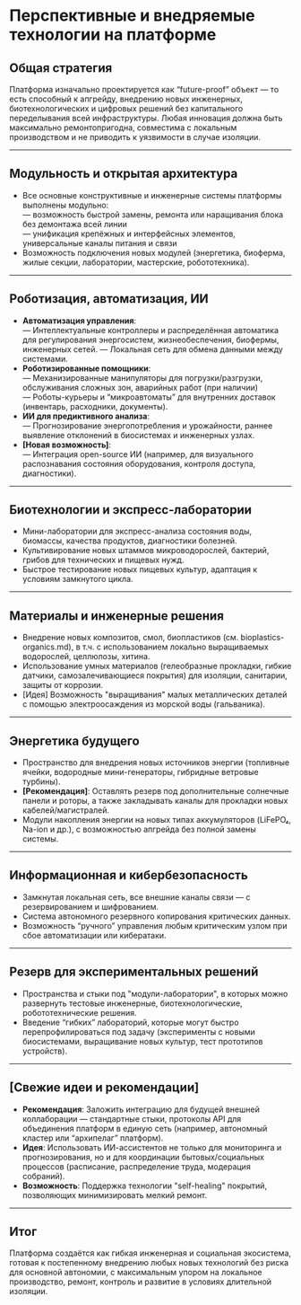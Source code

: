 # Перспективные и внедряемые технологии на платформе

## Общая стратегия

Платформа изначально проектируется как “future-proof” объект — то есть способный к апгрейду, внедрению новых инженерных, биотехнологических и цифровых решений без капитального переделывания всей инфраструктуры. Любая инновация должна быть максимально ремонтопригодна, совместима с локальным производством и не приводить к уязвимости в случае изоляции.

---

## Модульность и открытая архитектура

- Все основные конструктивные и инженерные системы платформы выполнены модульно:  
    — возможность быстрой замены, ремонта или наращивания блока без демонтажа всей линии  
    — унификация крепёжных и интерфейсных элементов, универсальные каналы питания и связи  
- Возможность подключения новых модулей (энергетика, биоферма, жилые секции, лаборатории, мастерские, робототехника).

---

## Роботизация, автоматизация, ИИ

- **Автоматизация управления**:  
    — Интеллектуальные контроллеры и распределённая автоматика для регулирования энергосистем, жизнеобеспечения, биофермы, инженерных сетей.
    — Локальная сеть для обмена данными между системами.
- **Роботизированные помощники**:  
    — Механизированные манипуляторы для погрузки/разгрузки, обслуживания сложных зон, аварийных работ (при наличии)  
    — Роботы-курьеры и “микроавтоматы” для внутренних доставок (инвентарь, расходники, документы).
- **ИИ для предиктивного анализа**:  
    — Прогнозирование энергопотребления и урожайности, раннее выявление отклонений в биосистемах и инженерных узлах.
- **[Новая возможность]**:  
    — Интеграция open-source ИИ (например, для визуального распознавания состояния оборудования, контроля доступа, диагностики).

---

## Биотехнологии и экспресс-лаборатории

- Мини-лаборатории для экспресс-анализа состояния воды, биомассы, качества продуктов, диагностики болезней.
- Культивирование новых штаммов микроводорослей, бактерий, грибов для технических и пищевых нужд.
- Быстрое тестирование новых пищевых культур, адаптация к условиям замкнутого цикла.

---

## Материалы и инженерные решения

- Внедрение новых композитов, смол, биопластиков (см. bioplastics-organics.md), в т.ч. с использованием локально выращиваемых водорослей, целлюлозы, хитина.
- Использование умных материалов (гелеобразные прокладки, гибкие датчики, самозалечивающиеся покрытия) для изоляции, санитарии, защиты от коррозии.
- [Идея] Возможность "выращивания" малых металлических деталей с помощью электроосаждения из морской воды (гальваника).

---

## Энергетика будущего

- Пространство для внедрения новых источников энергии (топливные ячейки, водородные мини-генераторы, гибридные ветровые турбины).
- **[Рекомендация]**: Оставлять резерв под дополнительные солнечные панели и роторы, а также закладывать каналы для прокладки новых кабелей/магистралей.
- Модули накопления энергии на новых типах аккумуляторов (LiFePO₄, Na-ion и др.), с возможностью апгрейда без полной замены системы.

---

## Информационная и кибербезопасность

- Замкнутая локальная сеть, все внешние каналы связи — с резервированием и шифрованием.
- Система автономного резервного копирования критических данных.
- Возможность “ручного” управления любым критическим узлом при сбое автоматизации или кибератаки.

---

## Резерв для экспериментальных решений

- Пространства и стыки под "модули-лаборатории", в которых можно развернуть тестовые инженерные, биотехнологические, робототехнические решения.
- Введение “гибких” лабораторий, которые могут быстро перепрофилироваться под задачу (эксперименты с новыми биосистемами, выращивание новых культур, тест прототипов устройств).

---

## [Свежие идеи и рекомендации]

- **Рекомендация**: Заложить интеграцию для будущей внешней коллаборации — стандартные стыки, протоколы API для объединения платформ в единую сеть (например, автономный кластер или “архипелаг” платформ).
- **Идея**: Использовать ИИ-ассистентов не только для мониторинга и прогнозирования, но и для координации бытовых/социальных процессов (расписание, распределение труда, модерация собраний).
- **Возможность**: Поддержка технологии "self-healing" покрытий, позволяющих минимизировать мелкий ремонт.

---

## Итог

Платформа создаётся как гибкая инженерная и социальная экосистема, готовая к постепенному внедрению любых новых технологий без риска для основной автономии, с максимальным упором на локальное производство, ремонт, контроль и развитие в условиях длительной изоляции.

